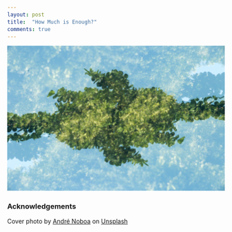 ```yaml
---
layout: post
title:  "How Much is Enough?"
comments: true
---
```

<img class="cover" src="/img/enough/cover.jpg">

### Acknowledgements

<span>Cover photo by <a href="https://unsplash.com/@andrenoboa?utm_source=unsplash&amp;utm_medium=referral&amp;utm_content=creditCopyText">André Noboa</a> on <a href="https://unsplash.com/s/photos/chaos?utm_source=unsplash&amp;utm_medium=referral&amp;utm_content=creditCopyText">Unsplash</a></span>

